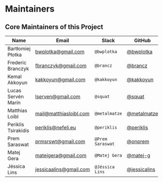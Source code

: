 # Maintainers

## Core Maintainers of this Project

| Name                | Email                  | Slack            | GitHub                                         | Company       |
|---------------------|------------------------|------------------|------------------------------------------------|---------------|
| Bartłomiej Płotka   | bwplotka@gmail.com     | `@bwplotka`      | [@bwplotka](https://github.com/bwplotka)       | Red Hat       |
| Frederic Branczyk   | fbranczyk@gmail.com    | `@brancz`        | [@brancz](https://github.com/brancz)           | Polar Signals |
| Kemal Akkoyun       | kakkoyun@gmail.com     | `@kakkoyun`      | [@kakkoyun](https://github.com/kakkoyun)       | Polar Signals |
| Lucas Servén Marín  | lserven@gmail.com      | `@squat`         | [@squat](https://github.com/squat)             | Unaffiliated  |
| Matthias Loibl      | mail@matthiasloibl.com | `@metalmatze`    | [@metalmatze](https://github.com/metalmatze)   | Polar Signals |
| Periklis Tsirakidis | periklis@nefeli.eu     | `@periklis`      | [@periklis](https://github.com/periklis)       | Red Hat       |
| Prem Saraswat       | prmsrswt@gmail.com     | `@Prem Saraswat` | [@onprem](https://github.com/onprem)           | Red Hat       |
| Matej Gera          | matejgera@gmail.com    | `@Matej Gera`    | [@matej-g](https://github.com/matej-g)         | Red Hat       |
| Jéssica Lins        | jessicaalins@gmail.com | `@Jéssica Lins`  | [@jessicalins](https://github.com/jessicalins) | Red Hat       |

